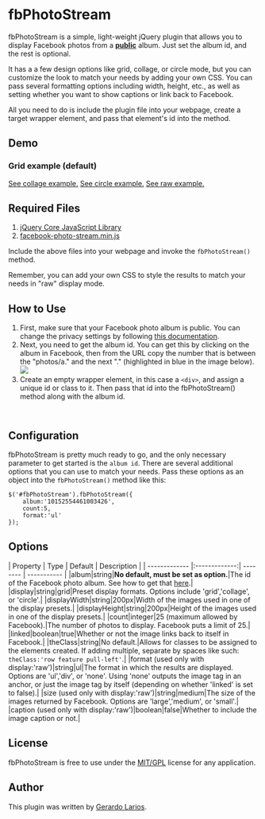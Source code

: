 <h1>fbPhotoStream</h1>
<p>fbPhotoStream is a simple, light-weight jQuery plugin that allows you to display Facebook photos from a <strong><a href="https://www.facebook.com/help/215496745135618" target="_blank">public</a></strong> album. Just set the album id, and the rest is optional.</p>
<p>It has a a few design options like grid, collage, or circle mode, but you can customize the look to match your needs by adding your own CSS. You can pass several formatting options including width, height, etc., as well as setting whether you want to show captions or link back to Facebook.</p>
<p>All you need to do is include the plugin file into your webpage, create a target wrapper element, and pass that element's id into the method.</p>
<h2>Demo</h2>
<h3>Grid example (default)</h3>
<a href="#">See collage example.</a>
<a href="#">See circle example.</a>
<a href="#">See raw example.</a>
<h2>Required Files</h2>
<ol>
  <li><a href="http://www.jquery.com/" target="_blank">jQuery Core JavaScript Library</a></li>
  <li><a href="http://www.gerardolarios.com/facebook-photo-stream/js/facebook-photo-stream.min.js" target="_blank">facebook-photo-stream.min.js</a></li>
</ol>
<p>Include the above files into your webpage and invoke the <code>fbPhotoStream()</code> method.</p>
<p>Remember, you can add your own CSS to style the results to match your needs in "raw" display mode.</p>

<h2 id="how-to-use">How to Use</h2>
<ol>
  <li>First, make sure that your Facebook photo album is public. You can change the privacy settings by following <a href="https://www.facebook.com/help/215496745135618" target="_blank">this documentation</a>.</li>
  <li>Next, you need to get the album id. You can get this by clicking on the album in Facebook, then from the URL copy the number that is between the "photos/a." and the next "." (highlighted in blue in the image below).<br><img src="https://github.com/glarios/fbPhotoStream/blob/master/fburl.jpg" /></li>
  <li>Create an empty wrapper element, in this case a <code>&lt;div&gt;</code>, and assign a unique id or class to it. Then pass that id into the fbPhotoStream() method along with the album id.</li>
</ol>

<pre><code><div id="fbPhotoStream"></div>
<script type="text/javascript">		
$(document).ready(function(){ 
    $('#fbPhotoStream').fbPhotoStream(); 
});
</script></code></pre>

<h2>Configuration</h2>
		<p>fbPhotoStream is pretty much ready to go, and the only necessary parameter to get started is the <code>album id</code>. There are several additional options that you can use to match your needs. Pass these options as an object into the <code>fbPhotoStream()</code> method like this:</p>
<pre><code>$('#fbPhotoStream').fbPhotoStream({ 
    album:'10152554461003426',
    count:5,
    format:'ul'
});</code></pre>

<h2>Options</h2>
| Property      | Type          | Default  | Description |
| ------------- |:-------------:| -------- | ----------- |
|album|string|<strong>No default, must be set as option.</strong>|The id of the Facebook photo album. See how to get that <a href="http://www.gerardolarios.com/facebook-photo-stream#how-to-use">here</a>.|
            |display|string|grid|Preset display formats. Options include 'grid','collage', or 'circle'.|
			|displayWidth|string|200px|Width of the images used in one of the display presets.|
			|displayHeight|string|200px|Height of the images used in one of the display presets.|
			|count|integer|25 (maximum allowed by Facebook).|The number of photos to display. Facebook puts a limit of 25.|
            |linked|boolean|true|Whether or not the image links back to itself in Facebook.|
            |theClass|string|No default.|Allows for classes to be assigned to the elements created. If adding multiple, separate by spaces like such:<br><code>theClass:'row feature pull-left'</code>.|
            |format (used only with display:'raw')|string|ul|The format in which the results are displayed. Options are 'ul','div', or 'none'. Using 'none' outputs the image tag in an anchor, or just the image tag by itself (depending on whether 'linked' is set to false).|
			|size (used only with display:'raw')|string|medium|The size of the images returned by Facebook. Options are 'large','medium', or 'small'.|
			|caption (used only with display:'raw')|boolean|false|Whether to include the image caption or not.|

        
<h2>License</h2>

<p>fbPhotoStream is free to use under the <a href="http://jquery.org/license" target="_blank">MIT/GPL</a> license for any application.</p>
<h2>Author</h2>
<p>This plugin was written by <a href="http://www.gerardolarios.com" target="_blank">Gerardo Larios</a>.</p>
</div>
